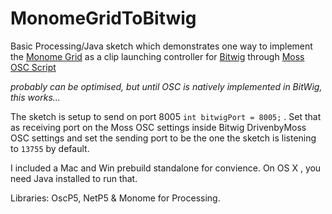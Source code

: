 # MonomeGridToBitwig
Basic Processing/Java sketch which demonstrates one way to implement the [Monome Grid](https://monome.org/) as a clip launching controller for [Bitwig](https://www.bitwig.com/) through [Moss OSC Script](http://www.mossgrabers.de/Software/Bitwig/Bitwig.html)



_probably can be optimised, but until OSC is natively implemented in BitWig, this works..._

The sketch is setup to send on port 8005  ```int bitwigPort = 8005;``` . Set that as receiving port on the Moss OSC settings inside Bitwig DrivenbyMoss OSC settings and set the sending port to be the one the sketch is listening to ```13755``` by default. 

I included a Mac and Win prebuild standalone for convience. On OS X , you need Java installed to run that. 


Libraries: OscP5, NetP5 & Monome for Processing.
